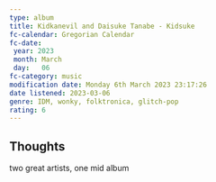 ```yaml
---
type: album 
title: Kidkanevil and Daisuke Tanabe - Kidsuke 
fc-calendar: Gregorian Calendar
fc-date: 
 year: 2023
 month: March
 day:   06
fc-category: music
modification date: Monday 6th March 2023 23:17:26
date listened: 2023-03-06
genre: IDM, wonky, folktronica, glitch-pop 
rating: 6
---
```

## Thoughts

two great artists, one mid album 